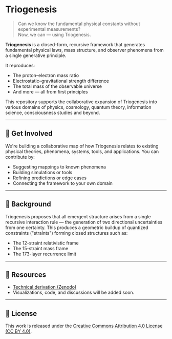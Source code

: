 # Triogenesis

> Can we know the fundamental physical constants without experimental measurements?  
> Now, we can — using Triogenesis.

**Triogenesis** is a closed-form, recursive framework that generates fundamental physical laws, mass structure, and observer phenomena from a single generative principle.

It reproduces:

- The proton–electron mass ratio  
- Electrostatic–gravitational strength difference  
- The total mass of the observable universe  
- And more — all from first principles

This repository supports the collaborative expansion of Triogenesis into various domains of physics, cosmology, quantum theory, information science, consciousness studies and beyond.

---

## 🚀 Get Involved

We're building a collaborative map of how Triogenesis relates to existing physical theories, phenomena, systems, tools, and applications. You can contribute by:

- Suggesting mappings to known phenomena  
- Building simulations or tools  
- Refining predictions or edge cases  
- Connecting the framework to your own domain

---

## 📖 Background

Triogenesis proposes that all emergent structure arises from a single recursive interaction rule — the generation of two directional uncertainties from one certainty. This produces a geometric buildup of quantized constraints ("straints") forming closed structures such as:

- The 12-straint relativistic frame  
- The 15-straint mass frame  
- The 173-layer recurrence limit

---

## 📎 Resources

- [Technical derivation (Zenodo)](https://doi.org/10.5281/zenodo.15087079)
- Visualizations, code, and discussions will be added soon.

---

## 🧠 License

This work is released under the [Creative Commons Attribution 4.0 License (CC BY 4.0)](https://creativecommons.org/licenses/by/4.0/).
